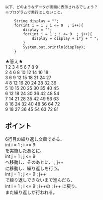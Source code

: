 ```
以下、どのようなデータが画面に表示されるでしょう？
※プログラムで実行はしないこと。

	String display = "";
	for(int i = 1 ; i <= 9  ; i++){
		display = "";
		for(int j = 1 ; j <= 9  ; j++){
			display = display + i*j + " ";
		}
		System.out.println(display);
	}
```

★答え★  
1 2 3 4 5 6 7 8 9   
2 4 6 8 10 12 14 16 18   
3 6 9 12 15 18 21 24 27   
4 8 12 16 20 24 28 32 36   
5 10 15 20 25 30 35 40 45   
6 12 18 24 30 36 42 48 54   
7 14 21 28 35 42 49 56 63   
8 16 24 32 40 48 56 64 72   
9 18 27 36 45 54 63 72 81   

## ポイント  
6行目の繰り返し文章である、  
int i = 1 ; i <= 9  
を実施したあとに、  
int j = 1 ; j <= 9  
へ移動し、そのあとに、
; j++  
に移動し、繰り返しを行う。    
int j = 1 ; j <= 9  ; j++  
で繰り返しできないまで進んだら、  
int i = 1 ; i <= 9  ; i++の ; i++ に戻り、  
また繰り返しが行われる。
